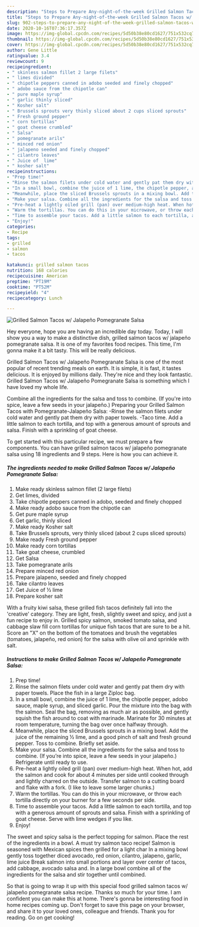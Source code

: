 ```yaml
---
description: "Steps to Prepare Any-night-of-the-week Grilled Salmon Tacos w/ Jalapeño Pomegranate Salsa"
title: "Steps to Prepare Any-night-of-the-week Grilled Salmon Tacos w/ Jalapeño Pomegranate Salsa"
slug: 902-steps-to-prepare-any-night-of-the-week-grilled-salmon-tacos-w-jalapeno-pomegranate-salsa
date: 2020-10-16T07:36:17.357Z
image: https://img-global.cpcdn.com/recipes/5d50b38e80cd1627/751x532cq70/grilled-salmon-tacos-w-jalapeno-pomegranate-salsa-recipe-main-photo.jpg
thumbnail: https://img-global.cpcdn.com/recipes/5d50b38e80cd1627/751x532cq70/grilled-salmon-tacos-w-jalapeno-pomegranate-salsa-recipe-main-photo.jpg
cover: https://img-global.cpcdn.com/recipes/5d50b38e80cd1627/751x532cq70/grilled-salmon-tacos-w-jalapeno-pomegranate-salsa-recipe-main-photo.jpg
author: Gene Little
ratingvalue: 3.4
reviewcount: 9
recipeingredient:
- " skinless salmon fillet 2 large filets"
- " limes divided"
- " chipotle peppers canned in adobo seeded and finely chopped"
- " adobo sauce from the chipotle can"
- " pure maple syrup"
- " garlic thinly sliced"
- " Kosher salt"
- " Brussels sprouts very thinly sliced about 2 cups sliced sprouts"
- " Fresh ground pepper"
- " corn tortillas"
- " goat cheese crumbled"
- " Salsa"
- " pomegranate arils"
- " minced red onion"
- " jalapeno seeded and finely chopped"
- " cilantro leaves"
- " Juice of  lime"
- " kosher salt"
recipeinstructions:
- "Prep time!"
- "Rinse the salmon filets under cold water and gently pat them dry with paper towels. Place the fish in a large Ziploc bag."
- "In a small bowl, combine the juice of 1 lime, the chipotle pepper, adobo sauce, maple syrup, and sliced garlic. Pour the mixture into the bag with the salmon. Seal the bag, removing as much air as possible, and gently squish the fish around to coat with marinade. Marinate for 30 minutes at room temperature, turning the bag over once halfway through."
- "Meanwhile, place the sliced Brussels sprouts in a mixing bowl. Add the juice of the remaining ½ lime, and a good pinch of salt and fresh ground pepper. Toss to combine. Briefly set aside."
- "Make your salsa. Combine all the ingredients for the salsa and toss to combine. (If you’re into spice, leave a few seeds in your jalapeño.) Refrigerate until ready to use."
- "Pre-heat a lightly oiled grill (pan) over medium-high heat. When hot, add the salmon and cook for about 4 minutes per side until cooked through and lightly charred on the outside. Transfer salmon to a cutting board and flake with a fork. (I like to leave some larger chunks.)"
- "Warm the tortillas. You can do this in your microwave, or throw each tortilla directly on your burner for a few seconds per side."
- "Time to assemble your tacos. Add a little salmon to each tortilla, and top with a generous amount of sprouts and salsa. Finish with a sprinkling of goat cheese. Serve with lime wedges if you like."
- "Enjoy!"
categories:
- Recipe
tags:
- grilled
- salmon
- tacos

katakunci: grilled salmon tacos 
nutrition: 168 calories
recipecuisine: American
preptime: "PT19M"
cooktime: "PT52M"
recipeyield: "4"
recipecategory: Lunch

---
```



![Grilled Salmon Tacos w/ Jalapeño Pomegranate Salsa](https://img-global.cpcdn.com/recipes/5d50b38e80cd1627/751x532cq70/grilled-salmon-tacos-w-jalapeno-pomegranate-salsa-recipe-main-photo.jpg)

Hey everyone, hope you are having an incredible day today. Today, I will show you a way to make a distinctive dish, grilled salmon tacos w/ jalapeño pomegranate salsa. It is one of my favorites food recipes. This time, I'm gonna make it a bit tasty. This will be really delicious.

Grilled Salmon Tacos w/ Jalapeño Pomegranate Salsa is one of the most popular of recent trending meals on earth. It is simple, it is fast, it tastes delicious. It is enjoyed by millions daily. They're nice and they look fantastic. Grilled Salmon Tacos w/ Jalapeño Pomegranate Salsa is something which I have loved my whole life.

Combine all the ingredients for the salsa and toss to combine. (If you&#39;re into spice, leave a few seeds in your jalapeño.) Preparing your Grilled Salmon Tacos with Pomegranate-Jalapeño Salsa: -Rinse the salmon filets under cold water and gently pat them dry with paper towels. -Taco time. Add a little salmon to each tortilla, and top with a generous amount of sprouts and salsa. Finish with a sprinkling of goat cheese.


To get started with this particular recipe, we must prepare a few components. You can have grilled salmon tacos w/ jalapeño pomegranate salsa using 18 ingredients and 9 steps. Here is how you can achieve it.

<!--inarticleads1-->

##### The ingredients needed to make Grilled Salmon Tacos w/ Jalapeño Pomegranate Salsa:

1. Make ready  skinless salmon fillet (2 large filets)
1. Get  limes, divided
1. Take  chipotle peppers canned in adobo, seeded and finely chopped
1. Make ready  adobo sauce from the chipotle can
1. Get  pure maple syrup
1. Get  garlic, thinly sliced
1. Make ready  Kosher salt
1. Take  Brussels sprouts, very thinly sliced (about 2 cups sliced sprouts)
1. Make ready  Fresh ground pepper
1. Make ready  corn tortillas
1. Take  goat cheese, crumbled
1. Get  Salsa
1. Take  pomegranate arils
1. Prepare  minced red onion
1. Prepare  jalapeno, seeded and finely chopped
1. Take  cilantro leaves
1. Get  Juice of ½ lime
1. Prepare  kosher salt


With a fruity kiwi salsa, these grilled fish tacos definitely fall into the &#39;creative&#39; category. They are light, fresh, slightly sweet and spicy, and just a fun recipe to enjoy in. Grilled spicy salmon, smoked tomato salsa, and cabbage slaw fill corn tortillas for unique fish tacos that are sure to be a hit. Score an &#34;X&#34; on the bottom of the tomatoes and brush the vegetables (tomatoes, jalapeño, red onion) for the salsa with olive oil and sprinkle with salt. 

<!--inarticleads2-->

##### Instructions to make Grilled Salmon Tacos w/ Jalapeño Pomegranate Salsa:

1. Prep time!
1. Rinse the salmon filets under cold water and gently pat them dry with paper towels. Place the fish in a large Ziploc bag.
1. In a small bowl, combine the juice of 1 lime, the chipotle pepper, adobo sauce, maple syrup, and sliced garlic. Pour the mixture into the bag with the salmon. Seal the bag, removing as much air as possible, and gently squish the fish around to coat with marinade. Marinate for 30 minutes at room temperature, turning the bag over once halfway through.
1. Meanwhile, place the sliced Brussels sprouts in a mixing bowl. Add the juice of the remaining ½ lime, and a good pinch of salt and fresh ground pepper. Toss to combine. Briefly set aside.
1. Make your salsa. Combine all the ingredients for the salsa and toss to combine. (If you’re into spice, leave a few seeds in your jalapeño.) Refrigerate until ready to use.
1. Pre-heat a lightly oiled grill (pan) over medium-high heat. When hot, add the salmon and cook for about 4 minutes per side until cooked through and lightly charred on the outside. Transfer salmon to a cutting board and flake with a fork. (I like to leave some larger chunks.)
1. Warm the tortillas. You can do this in your microwave, or throw each tortilla directly on your burner for a few seconds per side.
1. Time to assemble your tacos. Add a little salmon to each tortilla, and top with a generous amount of sprouts and salsa. Finish with a sprinkling of goat cheese. Serve with lime wedges if you like.
1. Enjoy!


The sweet and spicy salsa is the perfect topping for salmon. Place the rest of the ingredients in a bowl. A must try salmon taco recipe! Salmon is seasoned with Mexican spices then grilled for a light char In a mixing bowl gently toss together diced avocado, red onion, cilantro, jalapeno, garlic, lime juice Break salmon into small portions and layer over center of tacos, add cabbage, avocado salsa and. In a large bowl combine all of the ingredients for the salsa and stir together until combined. 

So that is going to wrap it up with this special food grilled salmon tacos w/ jalapeño pomegranate salsa recipe. Thanks so much for your time. I am confident you can make this at home. There's gonna be interesting food in home recipes coming up. Don't forget to save this page on your browser, and share it to your loved ones, colleague and friends. Thank you for reading. Go on get cooking!
